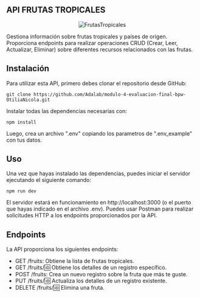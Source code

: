 ## **API FRUTAS TROPICALES** ##

<p align="center" width="100%">
<img src="https://encrypted-tbn0.gstatic.com/images?q=tbn:ANd9GcSy5OaAviY9ld1c7MEAUL7lqsBmxEQmScsR0g&s" alt="FrutasTropicales">
</p>

Gestiona información sobre frutas tropicales y países de origen. Proporciona endpoints para realizar operaciones CRUD (Crear, Leer, Actualizar, Eliminar) sobre diferentes recursos relacionados con las frutas.

## **Instalación** ##

Para utilizar esta API, primero debes clonar el repositorio desde GitHub:

    git clone https://github.com/Adalab/modulo-4-evaluacion-final-bpw-OtiliaNicola.git

Instalar todas las dependencias necesarias con:

    npm install
Luego, crea un archivo ".env" copiando los parametros de ".env_example" con tus datos.

## **Uso** ##

Una vez que hayas instalado las dependencias, puedes iniciar el servidor ejecutando el siguiente comando:

    npm run dev
El servidor estará en funcionamiento en http://localhost:3000 (o el puerto que hayas indicado en el archivo .env). Puedes usar Postman para realizar solicitudes HTTP a los endpoints proporcionados por la API.

## **Endpoints** ##

La API proporciona los siguientes endpoints:

- GET /fruits: Obtiene la lista de frutas tropicales.
- GET /fruits/:id: Obtiene los detalles de un registro específico.
- POST /fruits: Crea un nuevo registro sobre la fruta que más te guste.
- PUT /fruits/:id: Actualiza los detalles de un registro existente.
- DELETE /fruits/:id: Elimina una fruta.
